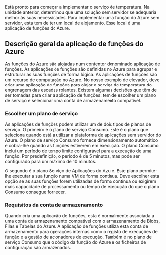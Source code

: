 Está pronto para começar a implementar o serviço de temperatura. Na unidade anterior, determinou que uma solução sem servidor se adequaria melhor às suas necessidades. Para implementar uma função do Azure sem servidor, esta tem de ter um local de alojamento. Esse local é uma aplicação de funções do Azure.

## <a name="azure-function-app-overview"></a>Descrição geral da aplicação de funções do Azure
As funções do Azure são alojadas num contentor denominado aplicação de funções. As aplicações de funções são definidas no Azure para agrupar e estruturar as suas funções de forma lógica. As aplicações de funções são um recurso de computação no Azure. No nosso exemplo de elevador, deve criar uma aplicação de funções para alojar o serviço de temperatura da engrenagem das escadas rolantes. Existem algumas decisões que têm de ser tomadas para criar a aplicação de funções: tem de escolher um plano de serviço e selecionar uma conta de armazenamento compatível.

### <a name="choosing-a-service-plan"></a>Escolher um plano de serviço
As aplicações de funções podem utilizar um de dois tipos de planos de serviço. O primeiro é o plano de serviço Consumo. Este é o plano que seleciona quando está a utilizar a plataforma de aplicações sem servidor do Azure. O plano de serviço Consumo fornece dimensionamento automático e cobra-lhe quando as funções estiverem em execução. O plano Consumo inclui um período de tempo limite configurável para a execução de uma função. Por predefinição, o período é de 5 minutos, mas pode ser configurado para um máximo de 10 minutos. 

O segundo é o plano Serviço de Aplicações do Azure. Este plano permite-lhe executar a sua função numa VM de forma contínua. Deve escolher esta opção se as suas funções forem utilizadas de forma contínua ou exigirem mais capacidade de processamento ou tempo de execução do que o plano Consumo consegue fornecer. 

### <a name="storage-account-requirements"></a>Requisitos da conta de armazenamento
Quando cria uma aplicação de funções, esta é normalmente associada a uma conta de armazenamento compatível com o armazenamento de Blobs, Filas e Tabelas do Azure. A aplicação de funções utiliza esta conta de armazenamento para operações internas como o registo de execuções de função e a gestão de acionadores de execução. Também é no plano de serviço Consumo que o código da função do Azure e os ficheiros de configuração são armazenados. 
